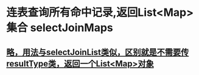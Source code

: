 # 连表查询所有命中记录,返回List\<Map\>集合 selectJoinMaps

## [略，用法与selectJoinList类似，区别就是不需要传resultType类，返回一个List&lt;Map&gt;对象](./selectJoinList.html)
